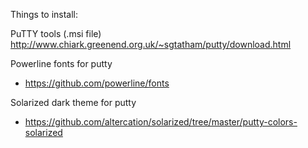 Things to install:

PuTTY tools (.msi file)
  http://www.chiark.greenend.org.uk/~sgtatham/putty/download.html

Powerline fonts for putty
- https://github.com/powerline/fonts

Solarized dark theme for putty
- https://github.com/altercation/solarized/tree/master/putty-colors-solarized
